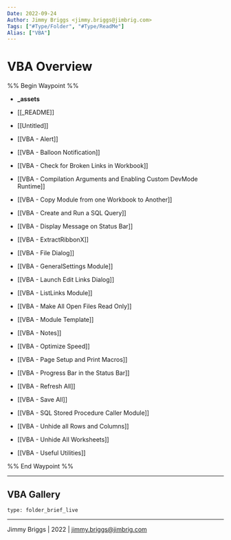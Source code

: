 ```yaml
---
Date: 2022-09-24
Author: Jimmy Briggs <jimmy.briggs@jimbrig.com>
Tags: ["#Type/Folder", "#Type/ReadMe"]
Alias: ["VBA"]
---
```


# VBA Overview

%% Begin Waypoint %%
- **_assets**

- [[_README]]
- [[Untitled]]
- [[VBA - Alert]]
- [[VBA - Balloon Notification]]
- [[VBA - Check for Broken Links in Workbook]]
- [[VBA - Compilation Arguments and Enabling Custom DevMode Runtime]]
- [[VBA - Copy Module from one Workbook to Another]]
- [[VBA - Create and Run a SQL Query]]
- [[VBA - Display Message on Status Bar]]
- [[VBA - ExtractRibbonX]]
- [[VBA - File Dialog]]
- [[VBA - GeneralSettings Module]]
- [[VBA - Launch Edit Links Dialog]]
- [[VBA - ListLinks Module]]
- [[VBA - Make All Open Files Read Only]]
- [[VBA - Module Template]]
- [[VBA - Notes]]
- [[VBA - Optimize Speed]]
- [[VBA - Page Setup and Print Macros]]
- [[VBA - Progress Bar in the Status Bar]]
- [[VBA - Refresh All]]
- [[VBA - Save All]]
- [[VBA - SQL Stored Procedure Caller Module]]
- [[VBA - Unhide all Rows and Columns]]
- [[VBA - Unhide All Worksheets]]
- [[VBA - Useful Utilities]]

%% End Waypoint %%

***

## VBA Gallery

 
```ccard
type: folder_brief_live
```
 

***

Jimmy Briggs | 2022 | <jimmy.briggs@jimbrig.com>



